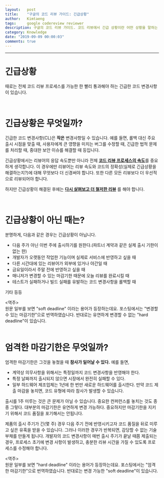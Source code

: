 ```yaml
---
layout:   post
title:    "구글의 코드 리뷰 가이드: 긴급상황"
author:   Kimtaeng
tags: 	  google codereview reviewer
description: 구글의 코드 리뷰 가이드. 코드 리뷰에서 긴급 상황이란 어떤 상황을 말하는 것일까?
category: Knowledge
date: "2019-09-09 00:00:03"
comments: true
---
```


<hr/>

# 긴급상황

때로는 전체 코드 리뷰 프로세스를 가능한 한 빨리 통과해야 하는 긴급한 코드 변경사항이 있습니다.

<br/>

# 긴급상황은 무엇일까?

긴급한 코드 변경사항(CL)은 **작은** 변경사항일 수 있습니다. 예를 들면, 롤백 대신 주요 출시 시점을 맞출 때, 사용자에게 큰 영향을
미치는 버그를 수정할 때, 긴급한 법적 문제를 처리할 때, 중대한 보안 이슈를 해결할 때 등입니다.

긴급상황에서는 리뷰어의 응답 속도뿐만 아니라 전체 <a href="/post/speed-of-code-reviews"><b>코드 리뷰 프로세스의 속도</b></a>를
중요하게 생각합니다. 이 경우에만 리뷰어는 리뷰 속도와 코드의 정확성(실제로 긴급상황을 해결하는지?)에 대해 무엇보다
더 신경써야 합니다. 또한 다른 모든 리뷰보다 더 우선적으로 리뷰되어야 합니다.

하지만 긴급상황이 해결된 후에는 <a href="/post/what-to-look-for-in-a-code-review"><b>다시 살펴보고 더 철저한 리뷰</b></a>
를 해야 합니다.

<br/>

# 긴급상황이 아닌 때는?

분명하게, 다음과 같은 경우는 긴급상황이 아닙니다.

- 다음 주가 아닌 이번 주에 출시하기를 원한다.(파트너 계약과 같은 실제 출시 기한이 없는 한)
- 개발자가 오랫동안 작업한 기능이며 실제로 서비스에 반영하고 싶을 때
- 다른 시간대에 있는 리뷰어가 외부에 있거나 야간일 때
- 금요일이라서 주말 전에 반영하고 싶을 때
- 매니저가 변경할 수 있는 마감기한 때문에 오늘 리뷰를 완료시킬 때
- 테스트가 실패하거나 빌드 실패를 유발하는 코드 변경사항을 롤백할 때

기타 등등

<div class="post_comments">
&lt;역주&gt;<br/>
원문 일부를 보면 "soft deadline" 이라는 용어가 등장하는데요.
포스팅에서는 "변경할 수 있는 마감기한"으로 번역하였습니다. 반대로는 유연하게 변경할 수 없는 "hard deadline"이 있습니다.</div>

<br/>

# 엄격한 마감기한은 무엇일까?

엄격한 마감기한은 그것을 놓쳤을 때 **참사가 일어날 수 있다.** 예를 들면,

- 계약상 의무사항을 위해서는 특정일까지 코드 변경사항을 반영해야 한다.
- 특정 날짜까지 출시되지 않으면 시장에서 완전히 실패할 수 있다.
- 일부 하드웨어 제조업체는 1년에 한 번만 새로운 하드웨어를 출시한다. 만약 코드 제출 마감을 놓치면, 코드 유형에 따라
참사가 발생할 수 있습니다.

출시를 1주 미루는 것은 큰 문제가 아닐 수 있습니다. 중요한 컨퍼런스를 놓치는 것도 종종 그렇다.
대부분의 마감기한은 유연하게 변경 가능하다. 중요하지만 마감기한을 지키기 위해서 코드 품질을 포기해서는 안됩니다.

제품의 출시 주기가 긴(몇 주) 경우 다음 주기 전에 반영시키고자 코드 품질을 뒤로 미루고 싶은 유혹을 받을 수 있습니다.
그러나 이러한 경우가 반복되면, 감당할 수 없는 기술부채를 만들게 됩니다. 개발자의 코드 변경사항이 매번 출시 주기가 끝날 때쯤
제출되는 경우, 프로세스 초기에 변경 사항이 발생하고, 충분한 리뷰 시간을 가질 수 있도록 프로세스를 수정해야 합니다. 

<div class="post_comments">
&lt;역주&gt;<br/>
원문 일부를 보면 "hard deadline" 이라는 용어가 등장하는데요.
포스팅에서는 "엄격한 마감기한"으로 번역하였습니다. 반대로는 변경 가능한 "soft deadline"이 있습니다.</div>